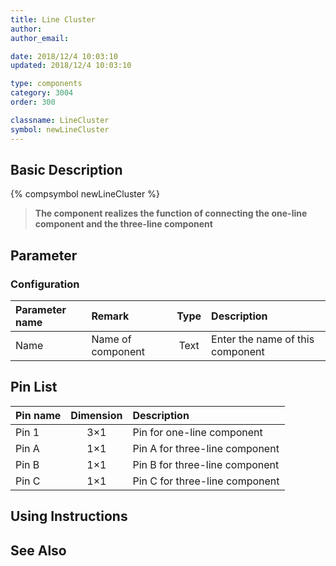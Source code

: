 ```yaml
---
title: Line Cluster
author: 
author_email:

date: 2018/12/4 10:03:10
updated: 2018/12/4 10:03:10

type: components
category: 3004
order: 300

classname: LineCluster
symbol: newLineCluster
---
```

## Basic Description
{% compsymbol newLineCluster %}

> **The component realizes the function of connecting the one-line component and the three-line component**

## Parameter
### Configuration
| Parameter name | Remark | Type | Description |
| :--- | :--- | :--: | :--- |
| Name | Name of component | Text | Enter the name of this component |


## Pin List

| Pin name | Dimension | Description |
| :--- | :--:  | :--- |
| Pin 1 | 3×1 | Pin for one-line component |
| Pin A | 1×1 | Pin A for three-line component |
| Pin B | 1×1 | Pin B for three-line component |
| Pin C | 1×1 | Pin C for three-line component |


## Using Instructions



## See Also


